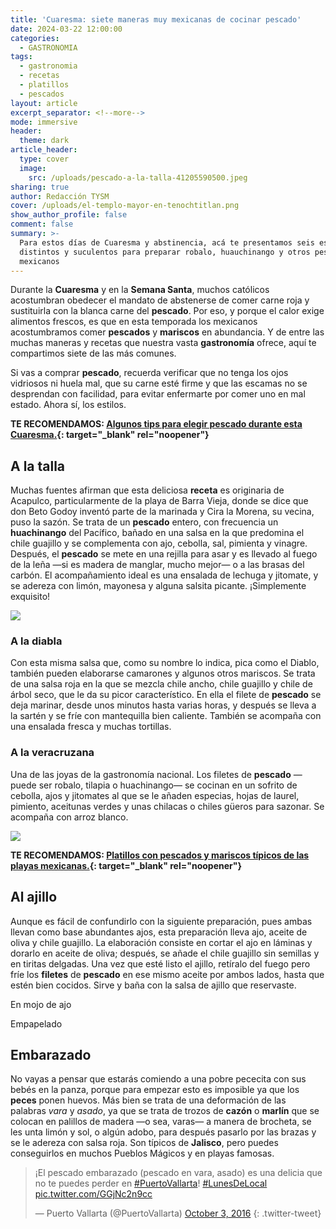 ```yaml
---
title: 'Cuaresma: siete maneras muy mexicanas de cocinar pescado'
date: 2024-03-22 12:00:00
categories:
  - GASTRONOMIA
tags:
  - gastronomia
  - recetas
  - platillos
  - pescados
layout: article
excerpt_separator: <!--more-->
mode: immersive
header:
  theme: dark
article_header:
  type: cover
  image:
    src: /uploads/pescado-a-la-talla-41205590500.jpeg
sharing: true
author: Redacción TYSM
cover: /uploads/el-templo-mayor-en-tenochtitlan.png
show_author_profile: false
comment: false
summary: >-
  Para estos días de Cuaresma y abstinencia, acá te presentamos seis estilos
  distintos y suculentos para preparar robalo, huauchinango y otros pescados
  mexicanos
---
```

Durante la **Cuaresma** y en la **Semana Santa**, muchos católicos acostumbran obedecer el mandato de abstenerse de comer carne roja y sustituirla con la blanca carne del **pescado**. Por eso, y porque el calor exige alimentos frescos, es que en esta temporada los mexicanos acostumbramos comer **pescados** y **mariscos** en abundancia. Y de entre las muchas maneras y recetas que nuestra vasta **gastronomía** ofrece, aquí te compartimos siete de las más comunes.

Si vas a comprar **pescado**, recuerda verificar que no tenga los ojos vidriosos ni huela mal, que su carne esté firme y que las escamas no se desprendan con facilidad, para evitar enfermarte por comer uno en mal estado. Ahora sí, los estilos.

**TE RECOMENDAMOS: [Algunos tips para elegir pescado durante esta Cuaresma.](https://blog.tonoysumariachi.com/gastronomia/2024/02/16/algunos-tips-para-elegir-pescado-durante-esta-cuaresma.html){: target="_blank" rel="noopener"}**

## A la talla

Muchas fuentes afirman que esta deliciosa **receta** es originaria de Acapulco, particularmente de la playa de Barra Vieja, donde se dice que don Beto Godoy inventó parte de la marinada y Cira la Morena, su vecina, puso la sazón. Se trata de un **pescado** entero, con frecuencia un **huachinango** del Pacífico, bañado en una salsa en la que predomina el chile guajillo y se complementa con ajo, cebolla, sal, pimienta y vinagre. Después, el **pescado** se mete en una rejilla para asar y es llevado al fuego de la leña —si es madera de manglar, mucho mejor— o a las brasas del carbón. El acompañamiento ideal es una ensalada de lechuga y jitomate, y se adereza con limón, mayonesa y alguna salsita picante. ¡Simplemente exquisito!

![](https://upload.wikimedia.org/wikipedia/commons/d/dd/Pescado_a_la_talla.jpg)

### A la diabla

Con esta misma salsa que, como su nombre lo indica, pica como el Diablo, también pueden elaborarse camarones y algunos otros mariscos. Se trata de una salsa roja en la que se mezcla chile ancho, chile guajillo y chile de árbol seco, que le da su picor característico. En ella el filete de **pescado** se deja marinar, desde unos minutos hasta varias horas, y después se lleva a la sartén y se fríe con mantequilla bien caliente. También se acompaña con una ensalada fresca y muchas tortillas.

### A la veracruzana

Una de las joyas de la gastronomía nacional. Los filetes de **pescado** —puede ser robalo, tilapia o huachinango— se cocinan en un sofrito de cebolla, ajos y jitomates al que se le añaden especias, hojas de laurel, pimiento, aceitunas verdes y unas chilacas o chiles güeros para sazonar. Se acompaña con arroz blanco.

![](https://upload.wikimedia.org/wikipedia/commons/thumb/9/99/Pescado_a_la_veracruzana.jpg/667px-Pescado_a_la_veracruzana.jpg)

**TE RECOMENDAMOS:&nbsp;[Platillos con pescados y mariscos típicos de las playas mexicanas.](https://blog.tonoysumariachi.com/gastronomia/2023/03/28/platillos-con-pescados-y-mariscos-tipicos-de-las-playas-mexicanas.html){: target="_blank" rel="noopener"}**

## Al ajillo

Aunque es fácil de confundirlo con la siguiente preparación, pues ambas llevan como base abundantes ajos, esta preparación lleva ajo, aceite de oliva y chile guajillo. La elaboración consiste en cortar el ajo en láminas y dorarlo en aceite de oliva; después, se añade el chile guajillo sin semillas y en tiritas delgadas. Una vez que esté listo el ajillo, retíralo del fuego pero fríe los **filetes** de **pescado** en ese mismo aceite por ambos lados, hasta que estén bien cocidos. Sirve y baña con la salsa de ajillo que reservaste.



En mojo de ajo

Empapelado

## Embarazado

No vayas a pensar que estarás comiendo a una pobre pececita con sus bebés en la panza, porque para empezar esto es imposible ya que los **peces** ponen huevos. Más bien se trata de una deformación de las palabras&nbsp;*vara* y *asado*, ya que se trata de trozos de **cazón** o **marlín** que se colocan en palillos de madera —o sea, varas— a manera de brocheta, se les unta limón y sol, o algún adobo, para después pasarlo por las brazas y se le adereza con salsa roja. Son típicos de **Jalisco**, pero puedes conseguirlos en muchos Pueblos Mágicos y en playas famosas.

> ¡El pescado embarazado (pescado en vara, asado) es una delicia que no te puedes perder en [\#PuertoVallarta](https://twitter.com/hashtag/PuertoVallarta?src=hash&amp;ref_src=twsrc%5Etfw)! [\#LunesDeLocal](https://twitter.com/hashtag/LunesDeLocal?src=hash&amp;ref_src=twsrc%5Etfw) [pic.twitter.com/GGjNc2n9cc](https://t.co/GGjNc2n9cc)
>
> — Puerto Vallarta (@PuertoVallarta) [October 3, 2016](https://twitter.com/PuertoVallarta/status/783048995052683265?ref_src=twsrc%5Etfw)
{: .twitter-tweet}